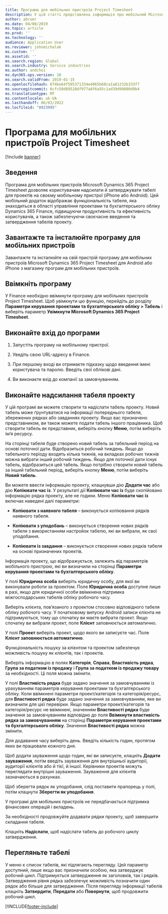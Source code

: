 ```yaml
---
title: Програма для мобільних пристроїв Project Timesheet
description: У цій статті представлена інформація про мобільний Microsoft Dynamics 365 Project Timesheet додаток. Програма для мобільних пристроїв Project Timesheet дозволяє користувачам надсилати й затверджувати табелі для проектів на своєму мобільному пристрої.
author: abruer
ms.date: 04/08/2019
ms.topic: article
ms.prod: ''
ms.technology: ''
audience: Application User
ms.reviewer: johnmichalak
ms.custom: ''
ms.assetid: ''
ms.search.region: Global
ms.search.industry: Service industries
ms.author: andchoi
ms.dyn365.ops.version: 10
ms.search.validFrom: 2019-01-15
ms.openlocfilehash: 6f4be64f595371334e4065b60ca1a81232b333f7
ms.sourcegitcommit: 6cfc50d89528df977a8f6a55c1ad39d99800d9b4
ms.translationtype: MT
ms.contentlocale: uk-UA
ms.lasthandoff: 06/03/2022
ms.locfileid: "8923995"
---
```

# <a name="project-timesheet-mobile-application"></a>Програма для мобільних пристроїв Project Timesheet

[!include [banner](../includes/banner.md)]

## <a name="overview"></a>Зведення

Програма для мобільних пристроїв Microsoft Dynamics 365 Project Timesheet дозволяє користувачам надсилати й затверджувати табелі для проектів на своєму мобільному пристрої (iPhone або Android). Цей мобільний додаток відображає функціональність табеля, яка знаходиться в області управління проектами та бухгалтерського обліку Dynamics 365 Finance, підвищуючи продуктивність та ефективність користувачів, а також забезпечуючи своєчасне введення та затвердження табелів проекту.

## <a name="download-and-install-the-mobile-app"></a>Завантажте та інсталюйте програму для мобільних пристроїв

Завантажте та інсталюйте на свій пристрій програму для мобільних пристроїв Microsoft Dynamics 365 Project Timesheet для Android або iPhone з магазину програм для мобільних пристроїв.

## <a name="enable-the-app"></a>Ввімкніть програму 

У Finance необхідно ввімкнути програму для мобільних пристроїв Project Timesheet. Щоб увімкнути цю функцію, перейдіть до розділу **Параметри керування проектами та бухгалтерського обліку \> Табель** і виберіть параметр **Увімкнути Microsoft Dynamics 365 Project Timesheet**.

## <a name="sign-in-to-the-app"></a>Виконайте вхід до програми

1.  Запустіть програму на мобільному пристрої.

2.  Уведіть свою URL-адресу в Finance.

3.  При першому вході ви отримаєте підказку щодо введення імені користувача та паролю. Введіть свої облікові дані.

4.  Ви виконаєте вхід до компанії за замовчуванням.

## <a name="submit-a-project-timesheet"></a>Виконайте надсилання табеля проекту

У цій програмі ви можете створити та надіслати табель проекту. Новий табель може ґрунтуватися на інформації попереднього табеля, збережених рядках або завданнях проекту. Якщо вас призначено представником, ви також можете подати табель іншого працівника. Щоб створити табель як представник, виберіть кнопку **Меню**, потім виберіть ім’я ресурсу.

На сторінці табеля буде створено новий табель за табельний період на основі поточної дати. Відобразиться робочий тиждень. Якщо до табельного періоду входять кілька тижнів, на вкладках робочих тижнів можна вибрати інший робочий тиждень.
Якщо для поточної дати існує табель, відобразиться цей табель. Якщо потрібно створити новий табель за інший табельний період, виберіть кнопку **Меню**, потім виберіть **Новий табель**.

Ви можете ввести інформацію проекту, клацнувши дію **Додати час** або дію **Копіювати час із**. У результаті дії **Копіювати час із** буде скопійовано інформацію рядка проекту, але не години. Меню **Копіювати час із** включає наведені далі параметри:

- **Копіювати з наявного табеля** – виконується копіювання рядків наявного табеля.

- **Копіювати з уподобань** – виконується створення нових рядків табеля з використанням настройок табелю, які ви вибрали, як свої уподобання.

- **Копіювати із завдання** – виконується створення нових рядків табеля на основі призначених проектів.

Інформація проекту, що відображується, залежить від параметрів мобільного пристрою, які ви визначили на сторінці **Параметри керування проектами та бухгалтерського обліку**.

У полі **Юридична особа** виберіть юридичну особу, для якої ви виконували роботи за проектом. Поле **Юридична особа** доступне лише в разі, якщо для юридичної особи ввімкнена підтримка міжгосподарських табелів обліку робочого часу.

Виберіть клієнта, пов’язаного з проектом стосовно відповідного табеля обліку робочого часу. У початковому випуску Android записи клієнта не підтримуються, тому що спочатку ви маєте вибрати проект. Якщо спочатку ви вибрали проект, поле **Клієнт** заповнюється автоматично.

У полі **Проект** виберіть проект, щодо якого ви записуєте час. Поле **Клієнт заповнюється автоматично**.

Функціональність пошуку за клієнтом та проектом забезпечує можливість пошуку як клієнтів, так і проектів.

Виберіть інформацію в полях **Категорія**, **Справа**, **Властивість рядка**, **Група за податком із продажу** і **Група за податком із продажу товару** за необхідності. Ці поля можна змінити.

У полі **Властивість рядка** буде задано значення за замовчуванням із урахуванням параметрів керування проектами та бухгалтерського обліку. Коли ввімкнені параметри проект/категорія та категорія/ресурс, для **Властивості рядка** буде задано значення за замовчуванням, яке ви визначили для цієї перевірки. Якщо параметри проект/категорія та категорія/ресурс не ввімкнені, значенням **Властивості рядка** буде значення за замовчуванням відповідно до поля **Ввімкнути властивість рядка за замовчуванням** на сторінці **Параметри керування проектами та бухгалтерського обліку**. Значення **Властивості рядка** можна змінити.

Для додавання часу виберіть день. Введіть кількість годин, протягом яких ви працювали кожного дня.

Щоб додати зауваження щодо годин, які ви записуєте, клацніть **Додати зауваження**, потім введіть зауваження для внутрішньої аудиторії, аудиторії клієнтів або й тієї, й іншої.
Керівники проектів можуть переглядати внутрішні зауваження. Зауваження для клієнтів зазначаються в рахунках.

Щоб зберегти рядок як уподобання, слід поставити прапорець у полі, потім клацнути **Зберегти як уподобання**.

У програмі для мобільних пристроїв не передбачається підтримка фінансових операцій і вкладень.

За необхідності продовжуйте додавати рядки проекту, щоб завершити складання табеля.

Клацніть **Надіслати**, щоб надіслати табель до робочого циклу затвердження.

## <a name="review-timesheets"></a>Перегляньте табелі

У меню є список табелів, які підлягають перегляду. Цей параметр доступний, лише якщо вас призначили особою, яка затверджує робочий цикл. Підтримується затвердження як заголовків, так і рядків. Затвердження рівня рядка забезпечує можливість позначити один рядок або більше для затвердження. Після перегляду інформації табелів клацніть **Затвердити**, **Передати** або **Повернути**, щоб продовжити робочий цикл.


[!INCLUDE[footer-include](../includes/footer-banner.md)]
